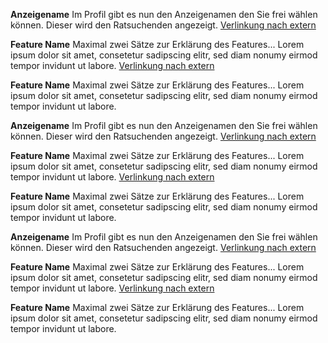 **Anzeigename**
Im Profil gibt es nun den Anzeigenamen den Sie frei wählen können. Dieser wird den Ratsuchenden angezeigt. [Verlinkung nach extern](https://www.google.de)

**Feature Name**
Maximal zwei Sätze zur Erklärung des Features... Lorem ipsum dolor sit amet, consetetur sadipscing elitr, sed diam nonumy eirmod tempor invidunt ut labore. [Verlinkung nach extern](https://www.google.de)

**Feature Name**
Maximal zwei Sätze zur Erklärung des Features... Lorem ipsum dolor sit amet, consetetur sadipscing elitr, sed diam nonumy eirmod tempor invidunt ut labore.

**Anzeigename**
Im Profil gibt es nun den Anzeigenamen den Sie frei wählen können. Dieser wird den Ratsuchenden angezeigt. [Verlinkung nach extern](https://www.google.de)

**Feature Name**
Maximal zwei Sätze zur Erklärung des Features... Lorem ipsum dolor sit amet, consetetur sadipscing elitr, sed diam nonumy eirmod tempor invidunt ut labore. [Verlinkung nach extern](https://www.google.de)

**Feature Name**
Maximal zwei Sätze zur Erklärung des Features... Lorem ipsum dolor sit amet, consetetur sadipscing elitr, sed diam nonumy eirmod tempor invidunt ut labore.

**Anzeigename**
Im Profil gibt es nun den Anzeigenamen den Sie frei wählen können. Dieser wird den Ratsuchenden angezeigt. [Verlinkung nach extern](https://www.google.de)

**Feature Name**
Maximal zwei Sätze zur Erklärung des Features... Lorem ipsum dolor sit amet, consetetur sadipscing elitr, sed diam nonumy eirmod tempor invidunt ut labore. [Verlinkung nach extern](https://www.google.de)

**Feature Name**
Maximal zwei Sätze zur Erklärung des Features... Lorem ipsum dolor sit amet, consetetur sadipscing elitr, sed diam nonumy eirmod tempor invidunt ut labore.
